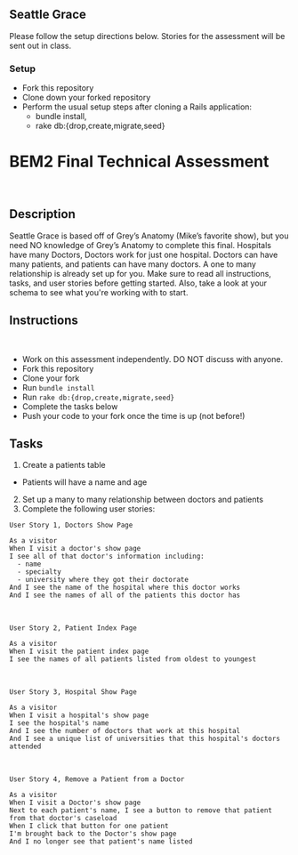 ## Seattle Grace
Please follow the setup directions below. Stories for the assessment will be sent out in class.

### Setup
- Fork this repository
- Clone down your forked repository
- Perform the usual setup steps after cloning a Rails application:
    - bundle install,
    - rake db:{drop,create,migrate,seed}

# BEM2 Final Technical Assessment
​
## Description
Seattle Grace is based off of Grey’s Anatomy (Mike’s favorite show), but you need NO knowledge of Grey’s Anatomy to complete this final.
Hospitals have many Doctors, Doctors work for just one hospital. Doctors can have many patients, and patients can have many doctors. A one to many relationship is already set up for you. Make sure to read all instructions, tasks, and user stories before getting started. Also, take a look at your schema to see what you're working with to start.
​
## Instructions
​
* Work on this assessment independently. DO NOT discuss with anyone.
* Fork this repository
* Clone your fork
* Run `bundle install`
* Run `rake db:{drop,create,migrate,seed}`
* Complete the tasks below
* Push your code to your fork once the time is up (not before!)
​
## Tasks
1. Create a patients table
  - Patients will have a name and age
​
2. Set up a many to many relationship between doctors and patients
​
​
3. Complete the following user stories:
​
​
```
User Story 1, Doctors Show Page
​
As a visitor
When I visit a doctor's show page
I see all of that doctor's information including:
  - name
  - specialty
  - university where they got their doctorate
And I see the name of the hospital where this doctor works
And I see the names of all of the patients this doctor has
```
​
```
User Story 2, Patient Index Page
​
As a visitor
When I visit the patient index page
I see the names of all patients listed from oldest to youngest
```
​
```
User Story 3, Hospital Show Page
​
As a visitor
When I visit a hospital's show page
I see the hospital's name
And I see the number of doctors that work at this hospital
And I see a unique list of universities that this hospital's doctors attended
```
​
​
```
User Story 4, Remove a Patient from a Doctor
​
As a visitor
When I visit a Doctor's show page
Next to each patient's name, I see a button to remove that patient from that doctor's caseload
When I click that button for one patient
I'm brought back to the Doctor's show page
And I no longer see that patient's name listed 
```
